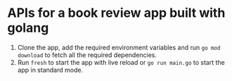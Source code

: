 # APIs for a book review app built with golang

1. Clone the app, add the required environment variables and run `go mod download` to fetch all the required dependencies.
2. Run `fresh` to start the app with live reload or `go run main.go` to start the app in standard mode.
